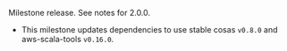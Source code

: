 Milestone release. See notes for 2.0.0.

- This milestone updates dependencies to use stable cosas `v0.8.0` and aws-scala-tools `v0.16.0`.
